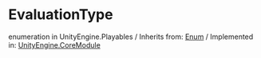 # EvaluationType
enumeration in UnityEngine.Playables
 / Inherits from: <a href="https://docs.unity3d.com/6000.0/Documentation/ScriptReference/Enum.html">Enum</a> / Implemented in: <a href="https://docs.unity3d.com/6000.0/Documentation/ScriptReference/UnityEngine.CoreModule.html">UnityEngine.CoreModule</a>
